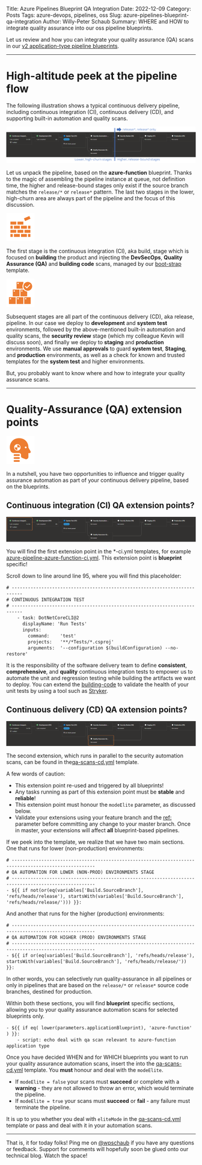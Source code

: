 Title: Azure Pipelines Blueprint QA Integration
Date: 2022-12-09
Category: Posts 
Tags: azure-devops, pipelines, oss
Slug: azure-pipelines-blueprint-qa-integration
Author: Willy-Peter Schaub
Summary: WHERE and HOW to integrate quality assurance into our oss pipeline blueprints.

Let us review and how you can integrate your quality assurance (QA) scans in our [v2 application-type pipeline blueprints](https://github.com/WorkSafeBC-Common-Engineering/AzureDevOps.Automation.Pipeline.Templates.v2).

---

# High-altitude peek at the pipeline flow

The following illustration shows a typical continuous delivery pipeline, including continuous integration (CI), continuous delivery (CD), and supporting built-in automation and quality scans. 

![Flow](../images/azure-pipelines-blueprint-qa-integration-1.png)

Let us unpack the pipeline, based on the **azure-function** blueprint. Thanks to the magic of assembling the pipeline instance at queue, not definition time, the higher and release-bound stages only exist if the source branch matches the ```release/*``` or ```release*``` pattern. The last two stages in the lower, high-churn area are always part of the pipeline and the focus of this discussion.

![Build](../images/azure-pipelines-blueprint-qa-integration-0-build.png)

The first stage is the continuous integration (CI), aka build, stage which is focused on **building** the product and injecting the **DevSecOps**, **Quality Assurance (QA)** and **building code** scans, managed by our [boot-strap](https://github.com/WorkSafeBC-Common-Engineering/AzureDevOps.Automation.Pipeline.Templates.v2/blob/master/templates/boot-strap.yml) template.

![Delivery](../images/azure-pipelines-blueprint-qa-integration-0-deploy.png)

Subsequent stages are all part of the continuous delivery (CD), aka release, pipeline. In our case we deploy to **development** and **system test** environments, followed by the above-mentioned built-in automation and quality scans, the **security review** stage (which my colleague Kevin will discuss soon), and finally we deploy to **staging** and **production** environments. We use **manual approvals** to guard **system test**, **Staging**, and **production** environments, as well as a check for known and trusted templates for the **system test** and higher environments.

But, you probably want to know where and how to integrate your quality assurance scans.

---

# Quality-Assurance (QA) extension points

![Delivery](../images/azure-pipelines-blueprint-qa-integration-0-qa.png)

In a nutshell, you have two opportunities to influence and trigger quality assurance automation as part of your continuous delivery pipeline, based on the blueprints. 

## Continuous integration (CI) QA extension points?

![CI Integration](../images/azure-pipelines-blueprint-qa-integration-2.png)

You will find the first extension point in the *-ci.yml templates, for example [azure-pipeline-azure-function-ci.yml](https://github.com/WorkSafeBC-Common-Engineering/AzureDevOps.Automation.Pipeline.Templates.v2/blob/master/blueprints/azure-function/azure-pipeline-azure-function-ci.yml). This extension point is **blueprint** specific!

Scroll down to line around line 95, where you will find this placeholder:

```
# --------------------------------------------------------------------------
# CONTINUOUS INTEGRATION TEST
# --------------------------------------------------------------------------
    - task: DotNetCoreCLI@2
      displayName: 'Run Tests'
      inputs:
        command:    'test'
        projects:   '**/*Tests/*.csproj'
        arguments:  '--configuration $(buildConfiguration) --no-restore'
```

It is the responsibility of the software delivery team to define **consistent**, **comprehensive**, and **quality** continuous integration tests to empower us to automate the unit and regression testing while building the artifacts we want to deploy. You can extend the [building-code](https://github.com/WorkSafeBC-Common-Engineering/AzureDevOps.Automation.Pipeline.Templates.v2/blob/master/templates/building-code/building-code.yml) to validate the health of your unit tests by using a tool such as [Stryker](https://stryker-mutator.io/).


## Continuous delivery (CD) QA extension points?

![CD Integration](../images/azure-pipelines-blueprint-qa-integration-3.png)

The second extension, which runs in parallel to the security automation scans, can be found in the[qa-scans-cd.yml](https://github.com/WorkSafeBC-Common-Engineering/AzureDevOps.Automation.Pipeline.Templates.v2/blob/master/templates/qa/qa-scans-cd.yml) template.

A few words of caution:

- This extension point re-used and triggered by all blueprints!
- Any tasks running as part of this extension point must be **stable** and **reliable**!
- This extension point must honour the ```modeElite``` parameter, as discussed below.
- Validate your extensions using your feature branch and the [ref:](https://learn.microsoft.com/en-us/azure/devops/pipelines/process/resources?view=azure-devops&tabs=schema#define-a-repositories-resource) parameter before committing any change to your master branch. Once in master, your extensions will affect **all** blueprint-based pipelines.

If we peek into the template, we realize that we have two main sections. One that runs for lower (non-production) environments:

```
# -----------------------------------------------------------------------------------------------------
# QA AUTOMATION FOR LOWER (NON-PROD) ENVIRONMENTS STAGE
# -----------------------------------------------------------------------------------------------------
- ${{ if not(or(eq(variables['Build.SourceBranch'], 'refs/heads/release'), startsWith(variables['Build.SourceBranch'], 'refs/heads/release/'))) }}:
```

And another that runs for the higher (production) environments:

```
# -----------------------------------------------------------------------------------------------------
# QA AUTOMATION FOR HIGHER (PROD) ENVIRONMENTS STAGE
# -----------------------------------------------------------------------------------------------------
- ${{ if or(eq(variables['Build.SourceBranch'], 'refs/heads/release'), startsWith(variables['Build.SourceBranch'], 'refs/heads/release/')) }}:
```

In other words, you can selectively run quality-assurance in all pipelines or only in pipelines that are based on the ```release/*``` or ```release*``` source code branches, destined for production.

Within both these sections, you will find **blueprint** specific sections, allowing you to your quality assurance automation scans for selected blueprints only.

```
- ${{ if eq( lower(parameters.applicationBlueprint), 'azure-function' ) }}:
    - script: echo deal with qa scan relevant to azure-function application type
```

Once you have decided WHEN and for WHICH blueprints you want to run your quality assurance automation scans, insert the into the [qa-scans-cd.yml](https://github.com/WorkSafeBC-Common-Engineering/AzureDevOps.Automation.Pipeline.Templates.v2/blob/master/templates/qa/qa-scans-cd.yml) template. You **must** honour and deal with the ```modeElite```. 

- If ```modeElite = false``` your scans must **succeed** or complete with a **warning** - they are not allowed to throw an error, which would terminate the pipeline.
- If ```modeElite = true``` your scans must **succeed** or **fail** - any failure must terminate the pipeline.

It is up to you whether you deal with ```eliteMode``` in the [qa-scans-cd.yml](https://github.com/WorkSafeBC-Common-Engineering/AzureDevOps.Automation.Pipeline.Templates.v2/blob/master/templates/qa/qa-scans-cd.yml) template or pass and deal with it in your automation scans.



---

That is, it for today folks! Ping me on [@wpschaub](https://twitter.com/wpschaub) if you have any questions or feedback. Support for comments will hopefully soon be glued onto our technical blog. Watch the space!

